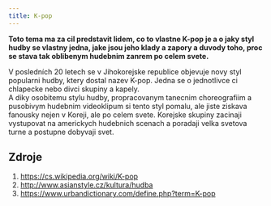 ```yaml
---
title: K-pop
---
```


**Toto tema ma za cil predstavit lidem, co to vlastne K-pop je a o jaky styl hudby se vlastny jedna, jake jsou jeho klady a zapory a duvody toho, proc se stava tak oblibenym hudebnim zanrem po celem svete.**

V posledních 20 letech se v Jihokorejske republice objevuje novy styl popularni hudby, ktery dostal nazev K-pop. Jedna se o jednotlivce ci chlapecke nebo divci skupiny a kapely.<br>
A diky osobitemu stylu hudby, propracovanym tanecnim choreografiim a pusobivym hudebnim videoklipum si tento styl pomalu, ale jiste ziskava fanousky nejen v Koreji, ale po celem svete. Korejske skupiny zacinaji vystupovat na americkych hudebnich scenach a poradaji velka svetova turne a postupne dobyvaji svet.

## Zdroje
1. https://cs.wikipedia.org/wiki/K-pop
2. http://www.asianstyle.cz/kultura/hudba
3. https://www.urbandictionary.com/define.php?term=K-pop

